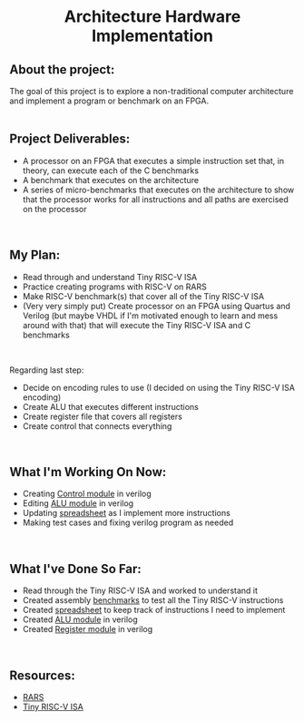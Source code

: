 <h1 align = "center">Architecture Hardware Implementation</h1>

## About the project: 
The goal of this project is to explore a non-traditional computer architecture and implement a program or benchmark on an FPGA.
<br><br>

## Project Deliverables:
- A processor on an FPGA that executes a simple instruction set that, in theory, can execute each of the C benchmarks
- A benchmark that executes on the architecture
- A series of micro-benchmarks that executes on the architecture to show that the processor works for all instructions and all paths are exercised on the processor
<br>

## My Plan:
- Read through and understand Tiny RISC-V ISA
- Practice creating programs with RISC-V on RARS
- Make RISC-V benchmark(s) that cover all of the Tiny RISC-V ISA
- (Very very simply put) Create processor on an FPGA using Quartus and Verilog (but maybe VHDL if I'm motivated enough to learn and mess around with that) that will execute the Tiny RISC-V ISA and C benchmarks
<br>

Regarding last step:
- Decide on encoding rules to use (I decided on using the Tiny RISC-V ISA encoding)
- Create ALU that executes different instructions
- Create register file that covers all registers
- Create control that connects everything
<br>

## What I'm Working On Now:
- Creating [Control module](https://github.com/clairehopfensperger/Hardware_Implementation/tree/main/Verilog/Control) in verilog
- Editing [ALU module](https://github.com/clairehopfensperger/Hardware_Implementation/tree/main/Verilog/ALU) in verilog
- Updating [spreadsheet](https://docs.google.com/spreadsheets/d/1bzJ4BtNq0zZRE7lfEwL_Z8MmB-xBc6bV8E7DlgN-na4/edit#gid=0) as I implement more instructions
- Making test cases and fixing verilog program as needed
<br>

## What I've Done So Far:
- Read through the Tiny RISC-V ISA and worked to understand it
- Created assembly [benchmarks](https://github.com/clairehopfensperger/Hardware_Implementation/tree/main/Benchmarks) to test all the Tiny RISC-V instructions
- Created [spreadsheet](https://docs.google.com/spreadsheets/d/1bzJ4BtNq0zZRE7lfEwL_Z8MmB-xBc6bV8E7DlgN-na4/edit#gid=0) to keep track of instructions I need to implement
- Created [ALU module](https://github.com/clairehopfensperger/Hardware_Implementation/tree/main/Verilog/ALU) in verilog
- Created [Register module](https://github.com/clairehopfensperger/Hardware_Implementation/tree/main/Verilog/Register) in verilog
<br>

## Resources:
- [RARS](https://github.com/TheThirdOne/rars)
- [Tiny RISC-V ISA](https://www.csl.cornell.edu/courses/ece5745/handouts/ece5745-tinyrv-isa.txt)
<br>
